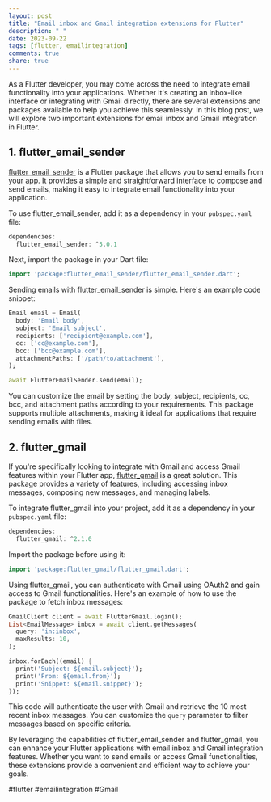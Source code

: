 ```yaml
---
layout: post
title: "Email inbox and Gmail integration extensions for Flutter"
description: " "
date: 2023-09-22
tags: [flutter, emailintegration]
comments: true
share: true
---
```


As a Flutter developer, you may come across the need to integrate email functionality into your applications. Whether it's creating an inbox-like interface or integrating with Gmail directly, there are several extensions and packages available to help you achieve this seamlessly. In this blog post, we will explore two important extensions for email inbox and Gmail integration in Flutter.

## 1. flutter_email_sender

[flutter_email_sender](https://pub.dev/packages/flutter_email_sender) is a Flutter package that allows you to send emails from your app. It provides a simple and straightforward interface to compose and send emails, making it easy to integrate email functionality into your application.

To use flutter_email_sender, add it as a dependency in your `pubspec.yaml` file:

```dart
dependencies:
  flutter_email_sender: ^5.0.1
```

Next, import the package in your Dart file:

```dart
import 'package:flutter_email_sender/flutter_email_sender.dart';
```

Sending emails with flutter_email_sender is simple. Here's an example code snippet:

```dart
Email email = Email(
  body: 'Email body',
  subject: 'Email subject',
  recipients: ['recipient@example.com'],
  cc: ['cc@example.com'],
  bcc: ['bcc@example.com'],
  attachmentPaths: ['/path/to/attachment'],
);

await FlutterEmailSender.send(email);
```

You can customize the email by setting the body, subject, recipients, cc, bcc, and attachment paths according to your requirements. This package supports multiple attachments, making it ideal for applications that require sending emails with files.

## 2. flutter_gmail

If you're specifically looking to integrate with Gmail and access Gmail features within your Flutter app, [flutter_gmail](https://pub.dev/packages/flutter_gmail) is a great solution. This package provides a variety of features, including accessing inbox messages, composing new messages, and managing labels.

To integrate flutter_gmail into your project, add it as a dependency in your `pubspec.yaml` file:

```dart
dependencies:
  flutter_gmail: ^2.1.0
```

Import the package before using it:

```dart
import 'package:flutter_gmail/flutter_gmail.dart';
```

Using flutter_gmail, you can authenticate with Gmail using OAuth2 and gain access to Gmail functionalities. Here's an example of how to use the package to fetch inbox messages:

```dart
GmailClient client = await FlutterGmail.login();
List<EmailMessage> inbox = await client.getMessages(
  query: 'in:inbox',
  maxResults: 10,
);

inbox.forEach((email) {
  print('Subject: ${email.subject}');
  print('From: ${email.from}');
  print('Snippet: ${email.snippet}');
});
```

This code will authenticate the user with Gmail and retrieve the 10 most recent inbox messages. You can customize the `query` parameter to filter messages based on specific criteria.

By leveraging the capabilities of flutter_email_sender and flutter_gmail, you can enhance your Flutter applications with email inbox and Gmail integration features. Whether you want to send emails or access Gmail functionalities, these extensions provide a convenient and efficient way to achieve your goals.

#flutter #emailintegration #Gmail